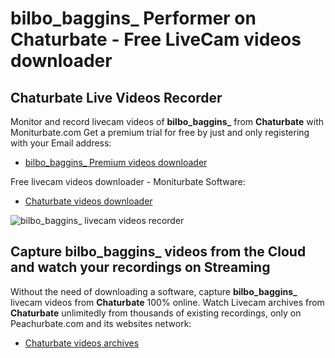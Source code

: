 # bilbo_baggins_ Performer on Chaturbate - Free LiveCam videos downloader

## Chaturbate Live Videos Recorder

Monitor and record livecam videos of **bilbo_baggins_** from **Chaturbate** with Moniturbate.com
Get a premium trial for free by just and only registering with your Email address:
* [bilbo_baggins_ Premium videos downloader](https://moniturbate.com/request-demo-licence-key.html)

Free livecam videos downloader - Moniturbate Software:
* [Chaturbate videos downloader](https://moniturbate.com/moniturbate-download-software.html)

![bilbo_baggins_ livecam videos recorder](https://peachurnet.com/templates/moniturbate-software.png)


## Capture bilbo_baggins_ videos from the Cloud and watch your recordings on Streaming

Without the need of downloading a software, capture **bilbo_baggins_** livecam videos from **Chaturbate** 100% online.
Watch Livecam archives from **Chaturbate** unlimitedly from thousands of existing recordings, only on Peachurbate.com and its websites network:
* [Chaturbate videos archives](https://peachurnet.com/)